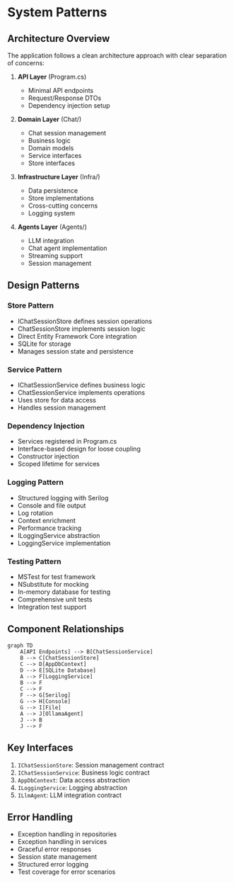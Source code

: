 # System Patterns

## Architecture Overview
The application follows a clean architecture approach with clear separation of concerns:

1. **API Layer** (Program.cs)
   - Minimal API endpoints
   - Request/Response DTOs
   - Dependency injection setup

2. **Domain Layer** (Chat/)
   - Chat session management
   - Business logic
   - Domain models
   - Service interfaces
   - Store interfaces

3. **Infrastructure Layer** (Infra/)
   - Data persistence
   - Store implementations
   - Cross-cutting concerns
   - Logging system

4. **Agents Layer** (Agents/)
   - LLM integration
   - Chat agent implementation
   - Streaming support
   - Session management

## Design Patterns

### Store Pattern
- IChatSessionStore defines session operations
- ChatSessionStore implements session logic
- Direct Entity Framework Core integration
- SQLite for storage
- Manages session state and persistence

### Service Pattern
- IChatSessionService defines business logic
- ChatSessionService implements operations
- Uses store for data access
- Handles session management

### Dependency Injection
- Services registered in Program.cs
- Interface-based design for loose coupling
- Constructor injection
- Scoped lifetime for services

### Logging Pattern
- Structured logging with Serilog
- Console and file output
- Log rotation
- Context enrichment
- Performance tracking
- ILoggingService abstraction
- LoggingService implementation

### Testing Pattern
- MSTest for test framework
- NSubstitute for mocking
- In-memory database for testing
- Comprehensive unit tests
- Integration test support

## Component Relationships

```mermaid
graph TD
    A[API Endpoints] --> B[ChatSessionService]
    B --> C[ChatSessionStore]
    C --> D[AppDbContext]
    D --> E[SQLite Database]
    A --> F[LoggingService]
    B --> F
    C --> F
    F --> G[Serilog]
    G --> H[Console]
    G --> I[File]
    A --> J[OllamaAgent]
    J --> B
    J --> F
```

## Key Interfaces
1. `IChatSessionStore`: Session management contract
2. `IChatSessionService`: Business logic contract
3. `AppDbContext`: Data access abstraction
4. `ILoggingService`: Logging abstraction
5. `ILlmAgent`: LLM integration contract

## Error Handling
- Exception handling in repositories
- Exception handling in services
- Graceful error responses
- Session state management
- Structured error logging
- Test coverage for error scenarios 